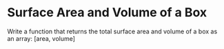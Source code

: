 # Surface Area and Volume of a Box

Write a function that returns the total surface area and volume of a box as an array: [area, volume]